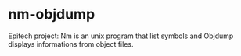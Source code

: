 # nm-objdump
Epitech project: Nm is an unix program that list symbols and Objdump displays informations from object files.
